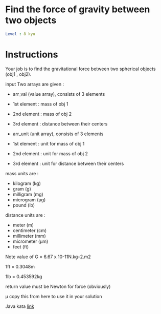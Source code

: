 # Find the force of gravity between two objects

```yaml
Level : 8 kyu
```



# Instructions

Your job is to find the gravitational force between two spherical objects (obj1 , obj2).

input
Two arrays are given :
- arr_val (value array), consists of 3 elements
- 1st element : mass of obj 1
- 2nd element : mass of obj 2
- 3rd element : distance between their centers

- arr_unit (unit array), consists of 3 elements
- 1st element : unit for mass of obj 1
- 2nd element : unit for mass of obj 2
- 3rd element : unit for distance between their centers

mass units are :

- kilogram (kg)
- gram (g)
- milligram (mg)
- microgram (μg)
- pound (lb)

distance units are :

- meter (m)
- centimeter (cm)
- millimeter (mm)
- micrometer (μm)
- feet (ft)


Note
value of G = 6.67 x 10-11N.kg–2.m2

1ft = 0.3048m

1lb = 0.453592kg

return value must be Newton for force (obviously)

μ copy this from here to use it in your solution

Java kata [link](https://www.codewars.com/kata/5b609ebc8f47bd595e000627/train/java)